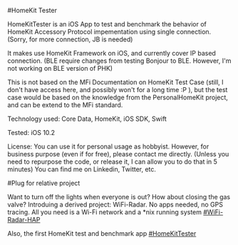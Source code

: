 #HomeKit Tester

HomeKitTester is an iOS App to test and benchmark the behavior of HomeKit Accessory Protocol impementation using single connection. (Sorry, for more connection, JB is needed)

It makes use HomeKit Framework on iOS, and currently cover IP based connection. (BLE require changes from testing Bonjour to BLE. However, I'm not working on BLE version of PHK)

This is not based on the MFi Documentation on HomeKit Test Case (still, I don't have access here, and possibly won't for a long time :P ), but the test case would be based on the knowledge from the PersonalHomeKit project, and can be extend to the MFi standard. 

Technology used: Core Data, HomeKit, iOS SDK, Swift

Tested: iOS 10.2

License: You can use it for personal usage as hobbyist. However, for business purpose (even if for free), please contact me directly. (Unless you need to repurpose the code, or release it, I can allow you to do that in 5 minutes) You can find me on Linkedin, Twitter, etc. 

#Plug for relative project

Want to turn off the lights when everyone is out? How about closing the gas valve? Introduing a derived project: WiFi-Radar. No apps needed, no GPS tracing. All you need is a Wi-Fi network and a *nix running system
[#WiFi-Radar-HAP](https://github.com/etwmc/WiFi-RadarHAP)

Also, the first HomeKit test and benchmark app
[#HomeKitTester](http://github.com/etwmc/HomeKitTester)
